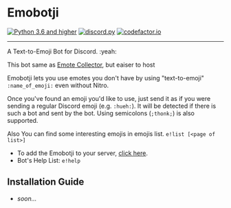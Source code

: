 # Emobotji

[![Python 3.6 and higher](https://img.shields.io/badge/python->=3.6-4B8BBE.svg)](https://www.python.org/)
[![discord.py](https://img.shields.io/badge/discord.py-1.7.3-5865F2.svg)](https://pypi.org/project/discord.py/)
[![codefactor.io](https://www.codefactor.io/repository/github/thehatkid/emobotji/badge)](https://www.codefactor.io/repository/github/thehatkid/emobotji/)

---

A Text-to-Emoji Bot for Discord. :yeah:

This bot same as [Emote Collector](https://github.com/EmoteBot/EmoteCollector), but eaiser to host

Emobotji lets you use emotes you don't have by using "text-to-emoji" `:name_of_emoji:` even without Nitro.

Once you've found an emoji you'd like to use, just send it as if you were sending a regular Discord emoji (e.g. `:hueh:`). It will be detected if there is such a bot and sent by the bot. Using semicolons (`;thonk;`) is also supported.

Also You can find some interesting emojis in emojis list. `e!list [<page of list>]`

- To add the Emobotji to your server, [click here](https://discord.com/oauth2/authorize?client_id=841879090038177792&permissions=346176&scope=bot).
- Bot's Help List: `e!help`

## Installation Guide
- *soon...*
